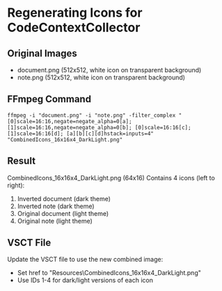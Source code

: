# Regenerating Icons for CodeContextCollector

## Original Images
- document.png (512x512, white icon on transparent background)
- note.png (512x512, white icon on transparent background)

## FFmpeg Command
```
ffmpeg -i "document.png" -i "note.png" -filter_complex "[0]scale=16:16,negate=negate_alpha=0[a]; [1]scale=16:16,negate=negate_alpha=0[b]; [0]scale=16:16[c]; [1]scale=16:16[d]; [a][b][c][d]hstack=inputs=4" "CombinedIcons_16x16x4_DarkLight.png"
```

## Result
CombinedIcons_16x16x4_DarkLight.png (64x16)
Contains 4 icons (left to right):
1. Inverted document (dark theme)
2. Inverted note (dark theme)
3. Original document (light theme)
4. Original note (light theme)

## VSCT File
Update the VSCT file to use the new combined image:
- Set href to "Resources\CombinedIcons_16x16x4_DarkLight.png"
- Use IDs 1-4 for dark/light versions of each icon
